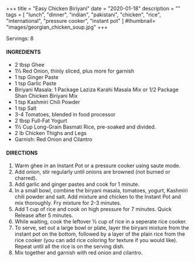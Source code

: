 +++
title = "Easy Chicken Biriyani"
date = "2020-01-18"
description = ""
tags = [
    "lunch",
    "dinner",
    "indian",
    "pakistani",
    "chicken",
    "rice",
    "international",
    "pressure cooker",
    "instant pot"
]
#thumbnail= "images/georgian_chicken_soup.jpg"
+++

Servings: 8 <!--more-->

#### INGREDIENTS 

* 2 tbsp Ghee 
* 1½ Red Onion, thinly sliced, plus more for garnish 
* 1 tsp Ginger Paste 
* 1 tsp Garlic Paste 
* Biriyani Masala: 1 Package Laziza Karahi Masala Mix or 1/2 Package Shan Chicken Biriyani Mix 
* 1 tsp Kashmiri Chili Powder
* 1 tsp Salt 
* 3-4 Tomatoes, blended in food processor
* 2 tbsp Full-Fat Yogurt 
* 1½ Cup Long-Grain Basmati Rice, pre-soaked and divided. 
* 2 lb Chicken Thighs and Legs 
* Garnish: Red Onion and Cilantro



#### DIRECTIONS 

1. Warm ghee in an Instant Pot or a pressure cooker using saute mode. 
2. Add onion, stir regularly until onions are browned (not burned or charred). 
3. Add garlic and ginger pastes and cook for 1 minute.
4. In a small bowl, combine the biryani masala, tomatoes, yogurt, Kashmiri chili powder and salt. Add mixture and chicken to the Instant Pot and mix thoroughly. Fry mixture for 2-3 minutes.
5. Add 1 cup of rice and cook on high pressure for 7 minutes. Quick Release after 5 minutes. 
6. While waiting, cook the leftover ½ cup of rice in a seperate rice cooker. 
7. To serve, set out a large bowl or plate, layer the biryani mixture from the instant pot on the bottom, followed by a layer of the plain rice from the rice cooker (you can add rice coloring for texture if you would like). Repeat until all the rice is on the serving dish.  
8. Mix together and garnish with red onion and cilantro. 
